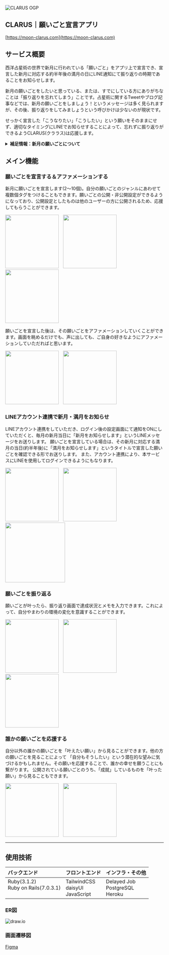![CLARUS OGP](https://github.com/10tealights/new_moon_wishes_app/blob/main/app/assets/images/clarus_ogp.png?raw=true)

## CLARUS｜願いごと宣言アプリ
[https://moon-clarus.com](https://moon-clarus.com)

## サービス概要
西洋占星術の世界で新月に行われている「願いごと」をアプリ上で宣言でき、宣言した新月に対応する約半年後の満月の日にLINE通知にて振り返りの時期であることをお知らせします。

新月の願いごとをしたいと思っている、または、すでにしている方にありがちなことは「振り返りを忘れてしまう」ことです。占星術に関するTweetやブログ記事などでは、新月の願いごとをしましょう！というメッセージは多く見られますが、その後、振り返りをしてみましょうという呼びかけは少ないのが現状です。

せっかく宣言した「こうなりたい」「こうしたい」という願いをそのままにせず、適切なタイミングにLINEでお知らせすることによって、忘れずに振り返りができるようCLARUS(クララス)は応援します。

<details>
<summary><b>補足情報：新月の願いごとについて</b></summary>
西洋占星術では、新月はこれから光を獲得していくことから物事のスタートと位置づけられており、その一方、満月は満ちると書くこともあり、完成・手放し・振り返りのタイミングと言われています。

一般的に「自分の星座は〇〇座です」と言うときの「〇〇座」は、占星術でいうホロスコープ(星の配置を表した天体図)において、自分が生まれたタイミングに太陽がどのサイン(星座)に位置していたのかを示しています。
同様に、約1ヶ月ごとに訪れる新月・満月についても、どのサイン(星座)にいるかによって「獅子座新月」「水瓶座満月」などと呼ばれます。(最近ではTwitterでも「〇〇座新月」といったキーワードがトレンド入りするようになってきています。)

例えば、2022/12/23にあった山羊座新月の振り返りを行うべきタイミングは、同じ山羊座エリアで起きる満月(山羊座満月)と言われており、これは約半年後の2023/7/3となります。
山羊座は「社会的地位・ポジション・努力・成功・結果・目標達成・能力アップ・本質・スケジュール管理・責任」といったキーワードを持っているとされており、各新月が起きるサイン(星座)に関する願いを宣言することが推奨されています(＝願いごとをするテーマが設定されています)。
</details>

## メイン機能
### 願いごとを宣言する＆アファメーションする
新月に願いごとを宣言します(2〜10個)。自分の願いごとのジャンルにあわせて複数個タグをつけることもできます。願いごとの公開・非公開設定ができるようになっており、公開設定としたものは他のユーザーの方に公開されるため、応援してもらうことができます。

<img src="https://github.com/10tealights/new_moon_wishes_app/blob/main/app/assets/images/guide_declaration1.png?raw=true"  width="170">　<img src="https://github.com/10tealights/new_moon_wishes_app/blob/main/app/assets/images/guide_declaration2.png?raw=true"  width="170">　<img src="https://github.com/10tealights/new_moon_wishes_app/blob/main/app/assets/images/guide_declaration3.png?raw=true"  width="170"> 

願いごとを宣言した後は、その願いごとをアファメーションしていくことができます。画面を眺めるだけでも、声に出しても、ご自身の好きなようにアファメーションしていただればと思います。

<img src="https://github.com/10tealights/new_moon_wishes_app/blob/main/app/assets/images/guide_affirmation1.png?raw=true"  width="170">　<img src="https://github.com/10tealights/new_moon_wishes_app/blob/main/app/assets/images/guide_affirmation2.png?raw=true"  width="170">

### LINEアカウント連携で新月・満月をお知らせ
LINEアカウント連携をしていただき、ログイン後の設定画面にて通知をONにしていただくと、毎月の新月当日に「新月をお知らせします」というLINEメッセージをお送りします。
願いごとを宣言している場合は、その新月に対応する満月の当日(約半年後)に「満月をお知らせします」というタイトルで宣言した願いごとを確認できる形でお送りします。
また、アカウント連携により、本サービスにLINEを使用してログインできるようにもなります。

<img src="https://user-images.githubusercontent.com/99260932/211188012-9915752e-7e15-4166-b606-63a6a83990dd.png" width="170">　<img src="https://user-images.githubusercontent.com/99260932/211188447-d830ff65-1f7f-43ff-8fab-3536865a11b3.png" width="170">　<img src="https://user-images.githubusercontent.com/99260932/211188184-6a31cef4-704e-4fd4-b069-0618c7efdc44.jpg" width="190">

### 願いごとを振り返る
願いごとが叶ったら、振り返り画面で達成状況とメモを入力できます。これによって、自分やまわりの環境の変化を意識することができます。

<img src="https://github.com/10tealights/new_moon_wishes_app/blob/main/app/assets/images/guide_reflection1.png?raw=true"  width="170">　<img src="https://github.com/10tealights/new_moon_wishes_app/blob/main/app/assets/images/guide_reflection2.png?raw=true"  width="170">　<img src="https://github.com/10tealights/new_moon_wishes_app/blob/main/app/assets/images/guide_reflection3.png?raw=true"  width="170"> 

### 誰かの願いごとを応援する
自分以外の誰かの願いごとを「叶えたい願い」から見ることができます。他の方の願いごとを見ることによって 「自分もそうしたい」という潜在的な望みに気づけるかもしれません。その願いを応援することで、誰かの幸せを願うことにも繋がります。
公開されている願いごとのうち、「成就」しているものを「叶った願い」から見ることもできます。

<img src="https://github.com/10tealights/new_moon_wishes_app/blob/main/app/assets/images/guide_cheer1.png?raw=true"  width="170">　<img src="https://github.com/10tealights/new_moon_wishes_app/blob/main/app/assets/images/guide_cheer2.png?raw=true"  width="170">

***

## 使用技術

|バックエンド|フロントエンド|インフラ・その他|
| :---- | :---- | :---- |
|Ruby(3.1.2)<br>Ruby on Rails(7.0.3.1)<br><br>|TailwindCSS<br>daisyUI<br>JavaScript<br>|Delayed Job<br>PostgreSQL<br>Heroku|

### ER図 
![draw.io](https://user-images.githubusercontent.com/99260932/211186952-ae41b694-d5e8-4e50-90d0-92a41ff689cf.svg)

### 画面遷移図
[Figma](https://www.figma.com/file/VMQPVTTXx8SufUzVXXXgTe/New-Moon-Wishes-APP?node-id=0%3A1)